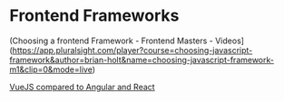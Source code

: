 Frontend Frameworks
===================

(Choosing a frontend Framework - Frontend Masters - Videos](https://app.pluralsight.com/player?course=choosing-javascript-framework&author=brian-holt&name=choosing-javascript-framework-m1&clip=0&mode=live)

[VueJS compared to Angular and React](https://10clouds.com/blog/vuejs-angular-react/)
